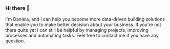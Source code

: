 ### Hi there 👋

I'm Daniela, and I can help you become more data-driven building solutions that enable you to make better decision about your business. If you're not there quite yet I can still be helpful by managing projects, improving processes and automating tasks. Feel free to contact me if you have any question.
